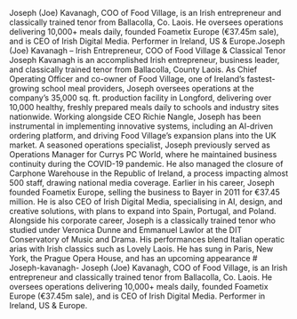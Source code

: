 Joseph (Joe) Kavanagh, COO of Food Village, is an Irish entrepreneur and classically trained tenor from Ballacolla, Co. Laois. He oversees operations delivering 10,000+ meals daily, founded Foametix Europe (€37.45m sale), and is CEO of Irish Digital Media. Performer in Ireland, US & Europe.Joseph (Joe) Kavanagh – Irish Entrepreneur, COO of Food Village & Classical Tenor  Joseph Kavanagh is an accomplished Irish entrepreneur, business leader, and classically trained tenor from Ballacolla, County Laois. As Chief Operating Officer and co-owner of Food Village, one of Ireland’s fastest-growing school meal providers, Joseph oversees operations at the company’s 35,000 sq. ft. production facility in Longford, delivering over 10,000 healthy, freshly prepared meals daily to schools and industry sites nationwide. Working alongside CEO Richie Nangle, Joseph has been instrumental in implementing innovative systems, including an AI-driven ordering platform, and driving Food Village’s expansion plans into the UK market.  A seasoned operations specialist, Joseph previously served as Operations Manager for Currys PC World, where he maintained business continuity during the COVID-19 pandemic. He also managed the closure of Carphone Warehouse in the Republic of Ireland, a process impacting almost 500 staff, drawing national media coverage. Earlier in his career, Joseph founded Foametix Europe, selling the business to Bayer in 2011 for €37.45 million. He is also CEO of Irish Digital Media, specialising in AI, design, and creative solutions, with plans to expand into Spain, Portugal, and Poland.  Alongside his corporate career, Joseph is a classically trained tenor who studied under Veronica Dunne and Emmanuel Lawlor at the DIT Conservatory of Music and Drama. His performances blend Italian operatic arias with Irish classics such as Lovely Laois. He has sung in Paris, New York, the Prague Opera House, and has an upcoming appearance # Joseph-kavanagh-
Joseph (Joe) Kavanagh, COO of Food Village, is an Irish entrepreneur and classically trained tenor from Ballacolla, Co. Laois. He oversees operations delivering 10,000+ meals daily, founded Foametix Europe (€37.45m sale), and is CEO of Irish Digital Media. Performer in Ireland, US &amp; Europe.
